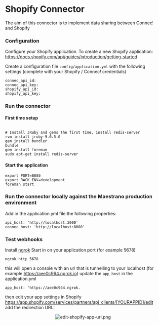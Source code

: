 # Shopify Connector

The aim of this connector is to implement data sharing between Connec! and Shopify

### Configuration

Configure your Shopify application. To create a new Shopify application:
https://docs.shopify.com/api/guides/introduction/getting-started

Create a configuration file `config/application.yml` with the following settings (complete with your Shopify / Connec! credentials)
```
connec_api_id:
connec_api_key:
shopify_api_id:
shopify_api_key:
```
### Run the connector
#### First time setup
```

# Install JRuby and gems the first time, install redis-server
rvm install jruby-9.0.5.0
gem install bundler
bundle
gem install foreman
sudo apt-get install redis-server
```

#### Start the application
```
export PORT=8080
export RACK_ENV=development
foreman start
```

### Run the connector locally against the Maestrano production environment
Add in the application.yml file the following properties:
```
api_host: 'http://localhost:3000'
connec_host: 'http://localhost:8080'
```

### Test webhooks
Install [ngrok](https://ngrok.com)
Start in on your application port (for example 5678)
```
ngrok http 5678
```
this will open a console with an url that is tunnelling to your localhost (for example https://aee0c964.ngrok.io)
update the `app_host` in the application.yml
```
app_host: 'https://aee0c964.ngrok.
```
then edit your app settings in Shopify https://app.shopify.com/services/partners/api_clients/[YOURAPPID]/edit
add the redirection URL:
<p align="center">
  <img src="https://raw.github.com/maestrano/connector-shopify/master/edit-shopify-app-url.png" alt="edit-shopify-app-url.png">
  <br/>
  <br/>
</p>

